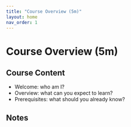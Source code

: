 ```yaml
---
title: "Course Overview (5m)"
layout: home
nav_order: 1
---
```


# Course Overview (5m)

## Course Content

- Welcome: who am I?
- Overview: what can you expect to learn?  
- Prerequisites: what should you already know?

## Notes
